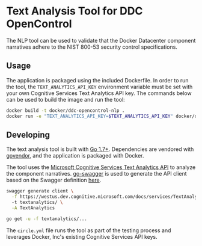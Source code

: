 # Text Analysis Tool for DDC OpenControl

The NLP tool can be used to validate that the Docker Datacenter component narratives adhere to the NIST 800-53 security control specifications.

## Usage

The application is packaged using the included Dockerfile. In order to run the tool, the `TEXT_ANALYTICS_API_KEY` environment variable must be set with your own Cognitive Services Text Analytics API key. The commands below can be used to build the image and run the tool:

```sh
docker build -t docker/ddc-opencontrol-nlp .
docker run -e "TEXT_ANALYTICS_API_KEY=$TEXT_ANALYTICS_API_KEY" docker/ddc-opencontrol-nlp
```

## Developing

The text analysis tool is built with [Go 1.7+](https://golang.org/). Dependencies are vendored with [govendor](https://github.com/kardianos/govendor), and the application is packaged with Docker.

The tool uses the [Microsoft Cognitive Services Text Analytics API](https://www.microsoft.com/cognitive-services/en-us/text-analytics-api) to analyze the component narratives. [go-swagger](https://goswagger.io/) is used to generate the API client based on the Swagger definition [here](https://westus.dev.cognitive.microsoft.com/docs/services/TextAnalytics.V2.0/export?DocumentFormat=Swagger&ApiName=Azure%20Machine%20Learning%20-%20Text%20Analytics).

```sh
swagger generate client \
  -f https://westus.dev.cognitive.microsoft.com/docs/services/TextAnalytics.V2.0/export?DocumentFormat=Swagger&ApiName=Azure%20Machine%20Learning%20-%20Text%20Analytics \
  -t textanalytics/ \
  -A TextAnalytics

go get -u -f textanalytics/...
```

The `circle.yml` file runs the tool as part of the testing process and leverages Docker, Inc's existing Cognitive Services API keys.